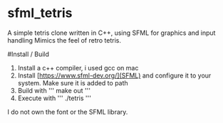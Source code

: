 # sfml_tetris
A simple tetris clone written in C++, using SFML for graphics and input handling
Mimics the feel of retro tetris.

#Install / Build
1. Install a c++ compiler, i used gcc on mac
2. Install [https://www.sfml-dev.org/](SFML) and configure it to your system. Make sure it is added to path
3. Build with ''' make out '''
4. Execute with ''' ./tetris '''



I do not own the font or the SFML library.
